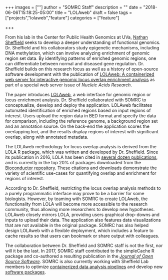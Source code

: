 +++
images = [""]
author = "SOMRC Staff"
description = ""
date = "2018-06-06T15:18:25-05:00"
title = "LOLAweb"
draft = false
tags = ["projects","lolaweb","feature"]
categories = ["feature"]

+++

<!-- 
<img src="/images/ns_300.jpg" alt="Code|Compute|Data" style="max-width:33%;float:right;padding-left:15px;" />
-->

From his lab in the Center for Public Health Genomics at UVa, [Nathan Sheffield](http://databio.org/) seeks to develop a deeper understanding of functional genomics. Dr. Sheffield and his collaborators study epigenetic mechanisms, including DNA methylation, which can involve analyzing enrichment of genomic region set data. By identifying patterns of enriched genomic regions, one can differentiate between normal and diseased gene regulation. Dr. Sheffield builds on this research focus as well as a history of open-source software development with the publication of [LOLAweb: A containerized web server for interactive genomic locus overlap enrichment analysis](https://academic.oup.com/nar/advance-article/doi/10.1093/nar/gky464/5033529) as part of a special web server issue of *Nucleic Acids Research*. 

The paper introduces [LOLAweb](http://lolaweb.databio.org/), a web interface for genomic region or locus enrichment analysis. Dr. Sheffield collaborated with SOMRC to conceptualize, develop and deploy the application. LOLAweb facilitates automated identification of enriched regions based on input regions of interest. Users upload the region data in BED format and specify the data for comparison, including the reference genome, a background region set and an annotation source. On the back-end the application scores the overlapping loci, and the results display regions of interest with significant overlap, along with annotated metadata.

The LOLAweb methodology for locus overlap analysis is derived from the LOLA R package, which was written and developed by Dr. Sheffield. Since its publication in 2016, LOLA has been cited in [several dozen publications](https://scholar.google.com/scholar?start=0&hl=en&as_sdt=0,47&sciodt=0,47&cites=17868268594021089948&scipsc=), and is currently in the top 20% of packages downloaded from the [Bioconductor repository](http://bioconductor.org/packages/stats/bioc/LOLA/). These citations and downloads demonstrate the variety of scientific use-cases for quantifying overlap and enrichment for regions of interest. 

According to Dr. Sheffield, restricting the locus overlap analysis methods to a purely programmatic interface may prove to be a barrier for some biologists. However, by teaming with SOMRC to create LOLAweb, the functionality from LOLA will become more accessible to the research community, thus allowing more researchers to develop new hypotheses. LOLAweb closely mirrors LOLA, providing users graphical drop-downs and inputs to upload their data. The application also features data visualizations that are not available in the original package. SOMRC has also helped design LOLAweb with a flexible deployment, which includes a feature to cache results so that users can bookmark or share output with colleagues. 

The collaboration between Dr. Sheffield and SOMRC staff is not the first, nor will it be the last. In 2017, SOMRC staff contributed to the simpleCache R package and co-authored a resulting publication in the [*Journal of Open Source Software*](http://joss.theoj.org/papers/ff76fd08aa8082e1e3e5e52ad2f44a47).  SOMRC is also currently working with Sheffield Lab members to optimize [containerized data analysis pipelines](https://github.com/databio/pypiper) and develop new [software packages](https://github.com/databio/epihet). 
